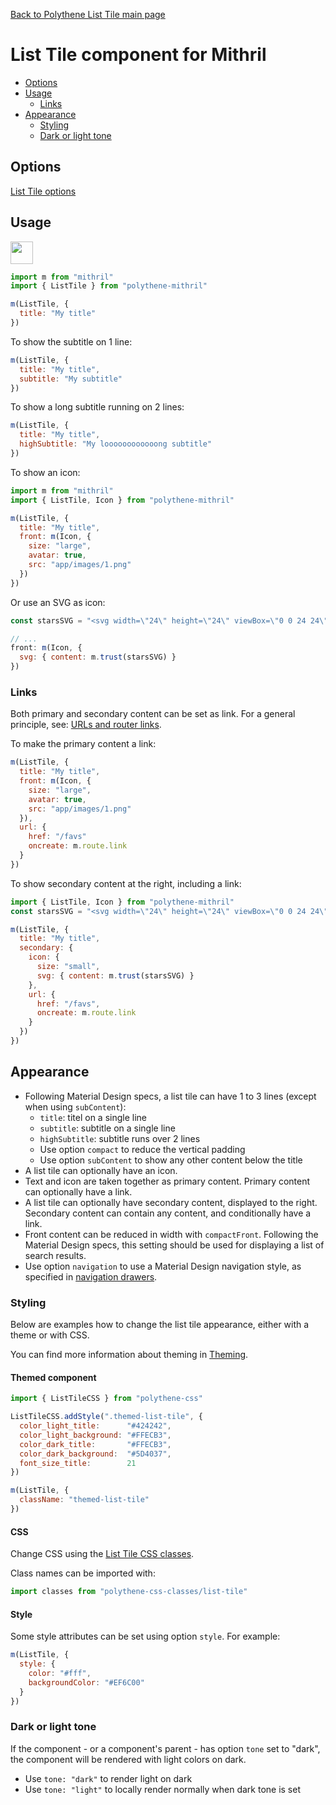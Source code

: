 [Back to Polythene List Tile main page](../list-tile.md)

# List Tile component for Mithril

<!-- MarkdownTOC autolink="true" autoanchor="true" bracket="round" -->

- [Options](#options)
- [Usage](#usage)
  - [Links](#links)
- [Appearance](#appearance)
  - [Styling](#styling)
  - [Dark or light tone](#dark-or-light-tone)

<!-- /MarkdownTOC -->

<a name="options"></a>
## Options

[List Tile options](../list-tile.md)


<a name="usage"></a>
## Usage

<a href="https://jsfiddle.net/ArthurClemens/eyksxemo/" target="_blank"><img src="https://arthurclemens.github.io/assets/polythene/docs/try-out-green.gif" height="36" /></a>

~~~javascript
import m from "mithril"
import { ListTile } from "polythene-mithril"

m(ListTile, {
  title: "My title"
})
~~~

To show the subtitle on 1 line:

~~~javascript
m(ListTile, {
  title: "My title",
  subtitle: "My subtitle"
})
~~~

To show a long subtitle running on 2 lines:

~~~javascript
m(ListTile, {
  title: "My title",
  highSubtitle: "My loooooooooooong subtitle"
})
~~~

To show an icon:

~~~javascript
import m from "mithril"
import { ListTile, Icon } from "polythene-mithril"

m(ListTile, {
  title: "My title",
  front: m(Icon, {
    size: "large",
    avatar: true,
    src: "app/images/1.png"
  })
})
~~~

Or use an SVG as icon:

~~~javascript
const starsSVG = "<svg width=\"24\" height=\"24\" viewBox=\"0 0 24 24\"><path d=\"M11.99 2C6.47 2 2 6.48 2 12s4.47 10 9.99 10C17.52 22 22 17.52 22 12S17.52 2 11.99 2zm4.24 16L12 15.45 7.77 18l1.12-4.81-3.73-3.23 4.92-.42L12 5l1.92 4.53 4.92.42-3.73 3.23L16.23 18z\"/></svg>"

// ...
front: m(Icon, {
  svg: { content: m.trust(starsSVG) }
})
~~~

<a name="links"></a>
### Links

Both primary and secondary content can be set as link. For a general principle, see: [URLs and router links](../../handling-urls.md).

To make the primary content a link:

~~~javascript
m(ListTile, {
  title: "My title",
  front: m(Icon, {
    size: "large",
    avatar: true,
    src: "app/images/1.png"
  }),
  url: {
    href: "/favs"
    oncreate: m.route.link
  }
})
~~~

To show secondary content at the right, including a link:

~~~javascript
import { ListTile, Icon } from "polythene-mithril"
const starsSVG = "<svg width=\"24\" height=\"24\" viewBox=\"0 0 24 24\"><path d=\"M11.99 2C6.47 2 2 6.48 2 12s4.47 10 9.99 10C17.52 22 22 17.52 22 12S17.52 2 11.99 2zm4.24 16L12 15.45 7.77 18l1.12-4.81-3.73-3.23 4.92-.42L12 5l1.92 4.53 4.92.42-3.73 3.23L16.23 18z\"/></svg>"

m(ListTile, {
  title: "My title",
  secondary: {
    icon: {
      size: "small",
      svg: { content: m.trust(starsSVG) }
    },
    url: {
      href: "/favs",
      oncreate: m.route.link
    }
  })
})
~~~


<a name="appearance"></a>
## Appearance

* Following Material Design specs, a list tile can have 1 to 3 lines (except when using `subContent`):
  * `title`: titel on a single line
  * `subtitle`: subtitle on a single line
  * `highSubtitle`: subtitle runs over 2 lines
  * Use option `compact` to reduce the vertical padding
  * Use option `subContent` to show any other content below the title
* A list tile can optionally have an icon.
* Text and icon are taken together as primary content. Primary content can optionally have a link.
* A list tile can optionally have secondary content, displayed to the right. Secondary content can contain any content, and conditionally have a link.
* Front content can be reduced in width with `compactFront`. Following the Material Design specs, this setting should be used for displaying a list of search results.
* Use option `navigation` to use a Material Design navigation style, as specified in [navigation drawers](https://material.io/guidelines/patterns/navigation-drawer.html).

<a name="styling"></a>
### Styling

Below are examples how to change the list tile appearance, either with a theme or with CSS.

You can find more information about theming in  [Theming](../../theming.md).

#### Themed component

~~~javascript
import { ListTileCSS } from "polythene-css"

ListTileCSS.addStyle(".themed-list-tile", {
  color_light_title:      "#424242",
  color_light_background: "#FFECB3",
  color_dark_title:       "#FFECB3",
  color_dark_background:  "#5D4037",
  font_size_title:        21
})

m(ListTile, {
  className: "themed-list-tile"
})
~~~

#### CSS

Change CSS using the [List Tile CSS classes](../../../packages/polythene-css-classes/list-tile.js).

Class names can be imported with:

~~~javascript
import classes from "polythene-css-classes/list-tile"
~~~

#### Style

Some style attributes can be set using option `style`. For example:

~~~javascript
m(ListTile, {
  style: {
    color: "#fff",
    backgroundColor: "#EF6C00"
  }
})
~~~

<a name="dark-or-light-tone"></a>
### Dark or light tone

If the component - or a component's parent - has option `tone` set to "dark", the component will be rendered with light colors on dark. 

* Use `tone: "dark"` to render light on dark
* Use `tone: "light"` to locally render normally when dark tone is set


